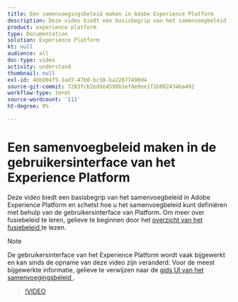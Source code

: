 ```yaml
---
title: Een samenvoegingsbeleid maken in Adobe Experience Platform
description: Deze video biedt een basisbegrip van het samenvoegbeleid in Adobe Experience Platform en schetst hoe u het samenvoegbeleid kunt definiëren met behulp van de interface van het platform.
product: experience platform
type: Documentation
solution: Experience Platform
kt: null
audience: all
doc-type: video
activity: understand
thumbnail: null
exl-id: 4bb804f5-1ad7-47b0-bc38-ba22877490d4
source-git-commit: 7283fcb2edde4598b1ef8e0ee1f1b002434ba492
workflow-type: tm+mt
source-wordcount: '111'
ht-degree: 0%

---
```


# Een samenvoegbeleid maken in de gebruikersinterface van het Experience Platform

Deze video biedt een basisbegrip van het samenvoegbeleid in Adobe Experience Platform en schetst hoe u het samenvoegbeleid kunt definiëren met behulp van de gebruikersinterface van Platform. Om meer over fusiebeleid te leren, gelieve te beginnen door het [ overzicht van het fusiebeleid ](../merge-policies/overview.md) te lezen.

>[!NOTE]
>
>De gebruikersinterface van het Experience Platform wordt vaak bijgewerkt en kan sinds de opname van deze video zijn veranderd. Voor de meest bijgewerkte informatie, gelieve te verwijzen naar de [ gids UI van het samenvoegingsbeleid ](../merge-policies/ui-guide.md).

>[!VIDEO](https://video.tv.adobe.com/v/330433?quality=12&learn=on&captions=eng)
